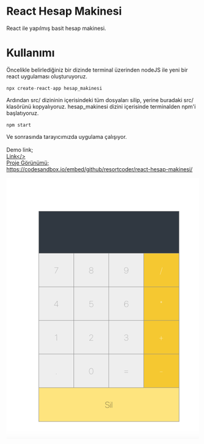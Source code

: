 # React Hesap Makinesi
React ile yapılmış basit hesap makinesi.

# Kullanımı
Öncelikle belirlediğiniz bir dizinde terminal üzerinden nodeJS ile yeni bir react uygulaması oluşturuyoruz.
``` js
npx create-react-app hesap_makinesi
```
Ardından src/ dizininin içerisindeki tüm dosyaları silip, yerine buradaki src/ klasörünü kopyalıyoruz.
hesap_makinesi dizini içerisinde terminalden npm'i başlatıyoruz.
``` js
npm start
```
Ve sonrasında tarayıcımızda uygulama çalışıyor.<br><br>
Demo link;<br>
<a href="https://h80kj.csb.app/" target="_blank">Link</><br>
Proje Görünümü;<br>
https://codesandbox.io/embed/github/resortcoder/react-hesap-makinesi/
<br>
<p align="center">
  <img src="ss.png">
</p>

